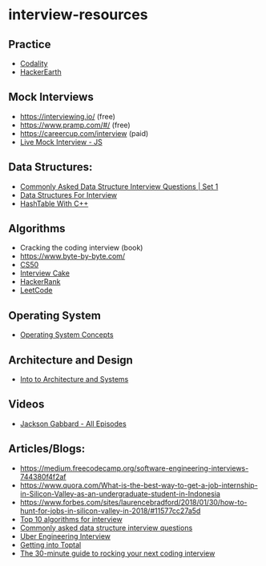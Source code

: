 # interview-resources


## Practice

 - [Codality](https://app.codility.com/programmers/lessons/1-iterations/)
 - [HackerEarth](https://www.hackerearth.com/practice/)

## Mock Interviews

 -  https://interviewing.io/ (free)
 -  https://www.pramp.com/#/ (free)
 -  https://careercup.com/interview (paid)
 - [Live Mock Interview - JS](https://www.youtube.com/watch?v=057Rs6CgJnY)
 
 
## Data Structures:

  - [Commonly Asked Data Structure Interview Questions | Set 1](https://www.geeksforgeeks.org/commonly-asked-data-structure-interview-questions-set-1/)
  - [Data Structures For Interview](http://www.columbia.edu/~jxz2101/#1)
  - [HashTable With C++](https://www.geeksforgeeks.org/implementing-hash-table-open-addressing-linear-probing-cpp/)
 
 
## Algorithms
  
  - Cracking the coding interview (book)
  - https://www.byte-by-byte.com/
  - [CS50](https://www.youtube.com/user/cs50tv)
  - [Interview Cake](https://www.interviewcake.com/)
  - [HackerRank](https://www.hackerrank.com/)
  - [LeetCode](https://leetcode.com/)

## Operating System
  
  - [Operating System Concepts](https://www.amazon.com/Operating-System-Concepts-Abraham-Silberschatz/dp/1118063333/ref=sr_1_1?s=books&ie=UTF8&qid=1506042402&sr=1-1&keywords=Operating+System+Concepts)
 

## Architecture and Design
  
  - [Into to Architecture and Systems](https://www.youtube.com/watch?v=ZgdS0EUmn70)

## Videos

  - [Jackson Gabbard - All Episodes](https://www.youtube.com/channel/UCcdCkJKXlRoXVD03eo-q8mQ)

## Articles/Blogs:
 
 -  https://medium.freecodecamp.org/software-engineering-interviews-744380f4f2af
 -  https://www.quora.com/What-is-the-best-way-to-get-a-job-internship-in-Silicon-Valley-as-an-undergraduate-student-in-Indonesia
 -  https://www.forbes.com/sites/laurencebradford/2018/01/30/how-to-hunt-for-jobs-in-silicon-valley-in-2018/#11577cc27a5d
 -  [Top 10 algorithms for interview](https://www.geeksforgeeks.org/top-10-algorithms-in-interview-questions/)
 -  [Commonly asked data structure interview questions](https://www.geeksforgeeks.org/commonly-asked-data-structure-interview-questions-set-1/)
 - [Uber Engineering Interview](https://eng.uber.com/engineering-interview/)
 - [Getting into Toptal](https://medium.com/@karolisram/getting-into-toptal-the-entire-process-f3ee4f931949)
 - [The 30-minute guide to rocking your next coding interview](https://medium.freecodecamp.org/coding-interviews-for-dummies-5e048933b82b)

